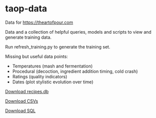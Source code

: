 # taop-data
Data for https://theartofpour.com

Data and a collection of helpful queries, models and scripts to view and generate training data.

Run refresh_training.py to generate the training set.

Missing but useful data points:
* Temperatures (mash and fermentation)
* Procedural (decoction, ingredient addition timing, cold crash)
* Ratings (quality indicators)
* Dates (plot stylistic evolution over time)

[Download recipes.db](https://drive.google.com/file/d/1nRoN_vn7Nnjykh5hNQrKPqU-JDBHeFU2/view?usp=sharing)


[Download CSVs](https://drive.google.com/open?id=1HdmNgk7Ehk8ZSul3PMSO_H33le_iP2mW)


[Download SQL](https://drive.google.com/open?id=1jlGuaQ45VrxNA9KK43hDN_oGJwJg0J19)